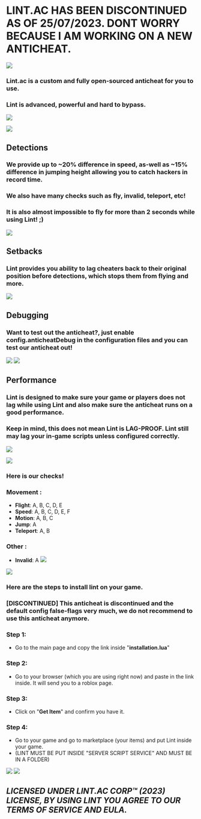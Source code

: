 # LINT.AC HAS BEEN DISCONTINUED AS OF 25/07/2023. DONT WORRY BECAUSE I AM WORKING ON A NEW ANTICHEAT.

[![](https://cdn.discordapp.com/attachments/1045747155463327804/1120144874931486791/lintnew1.png)]()

### Lint.ac is a custom and fully open-sourced anticheat for you to use.
### Lint is advanced, powerful and hard to bypass.
[![](https://cdn.discordapp.com/attachments/1114213473426088059/1114959925014175754/split.png)]()

[![](https://cdn.discordapp.com/attachments/1045747155463327804/1120145778481041458/lintnew2.png)]()

## Detections
### We provide up to ~20% difference in speed, as-well as ~15% difference in jumping height allowing you to catch hackers in record time.
### We also have many checks such as fly, invalid, teleport, etc!
### It is also almost impossible to fly for more than 2 seconds while using Lint! ;)
[![](https://cdn.discordapp.com/attachments/1114213473426088059/1114959925014175754/split.png)]()

## Setbacks
### **Lint provides you ability to lag cheaters back to their original position before detections**, which stops them from flying and more.
[![](https://cdn.discordapp.com/attachments/1114213473426088059/1114959925014175754/split.png)]()

## Debugging
### **Want to test out the anticheat?**, just enable **config.anticheatDebug** in the configuration files and you can test our anticheat out!
[![](https://cdn.discordapp.com/attachments/1114213473426088059/1114960711538458724/image.png)]()
[![](https://cdn.discordapp.com/attachments/1114213473426088059/1114959925014175754/split.png)]()

## Performance
### **Lint is designed to make sure your game or players does not lag while using Lint** and also make sure the anticheat runs on a good performance.
### **Keep in mind, this does not mean Lint is LAG-PROOF.** Lint still may lag your in-game scripts unless configured correctly.
[![](https://cdn.discordapp.com/attachments/1114213473426088059/1114959925014175754/split.png)]()

[![](https://cdn.discordapp.com/attachments/1045747155463327804/1120145794239049798/lintnew3.png)]()

### Here is our checks!

### Movement  :
- **Flight**: A, B, C, D, E
- **Speed**: A, B, C, D, E, F
- **Motion**: A, B, C
- **Jump**: A
- **Teleport**: A, B

### Other  :
- **Invalid**: A
[![](https://cdn.discordapp.com/attachments/1114213473426088059/1114959925014175754/split.png)]()

[![](https://cdn.discordapp.com/attachments/1045747155463327804/1120145815990698045/lintnew4.png)]()

### Here are the steps to install lint on your game.
### [DISCONTINUED] This anticheat is discontinued and the default config false-flags very much, we do not recommend to use this anticheat anymore.

### Step 1:
  - Go to the main page and copy the link inside "**installation.lua**"
### Step 2:
  - Go to your browser (which you are using right now) and paste in the link inside. It will send you to a roblox page.
### Step 3:
  - Click on "**Get Item**" and confirm you have it.
### Step 4:
  - Go to your game and go to marketplace (your items) and put Lint inside your game.
  - (LINT MUST BE PUT INSIDE "SERVER SCRIPT SERVICE" AND MUST BE IN A FOLDER)

[![](https://cdn.discordapp.com/attachments/1114213473426088059/1114959925014175754/split.png)]()
[![](https://cdn.discordapp.com/attachments/1114213473426088059/1114959925014175754/split.png)]()

## ***LICENSED UNDER LINT.AC CORP™️ (2023) LICENSE, BY USING LINT YOU AGREE TO OUR TERMS OF SERVICE AND EULA.***
